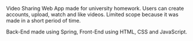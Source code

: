 Video Sharing Web App made for university homework. Users can create accounts, upload, watch and like videos. Limited scope because it was made in a short period of time.

Back-End made using Spring, Front-End using HTML, CSS and JavaScript.

